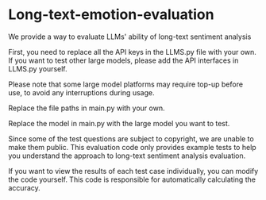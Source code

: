 # Long-text-emotion-evaluation
We provide a way to evaluate LLMs' ability of long-text sentiment analysis

First, you need to replace all the API keys in the LLMS.py file with your own. If you want to test other large models, please add the API interfaces in LLMS.py yourself.

Please note that some large model platforms may require top-up before use, to avoid any interruptions during usage.

Replace the file paths in main.py with your own.

Replace the model in main.py with the large model you want to test.

Since some of the test questions are subject to copyright, we are unable to make them public. This evaluation code only provides example tests to help you understand the approach to long-text sentiment analysis evaluation.

 If you want to view the results of each test case individually, you can modify the code yourself. This code is responsible for automatically calculating the accuracy.
